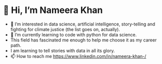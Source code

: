 # 👋 Hi, I’m Nameera Khan
- 👀 I’m interested in data science, artificial intelligence, story-telling and fighting for climate justice (the list goes on, actually). 
- 🌱 I’m currently learning to code with python for data science. 
- This field has fascinated me enough to help me choose it as my career path. 
- I am learning to tell stories with data in all its glory.
- 📫 How to reach me https://www.linkedin.com/in/nameera-khan-/

<!---
nameera-khan/nameera-khan is a ✨ special ✨ repository because its `README.md` (this file) appears on your GitHub profile.
You can click the Preview link to take a look at your changes.
--->
